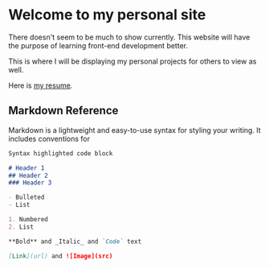 # Welcome to my personal site


There doesn't seem to be much to show currently. This website will have the purpose of learning front-end development better.

This is where I will be displaying my personal projects for others to view as well.

<p>Here is <a href="Software_Engineer_Resume_2022.pdf" target="_blank">my resume</a>.</p>

## Markdown Reference

Markdown is a lightweight and easy-to-use syntax for styling your writing. It includes conventions for

```markdown
Syntax highlighted code block

# Header 1
## Header 2
### Header 3

- Bulleted
- List

1. Numbered
2. List

**Bold** and _Italic_ and `Code` text

[Link](url) and ![Image](src)
```